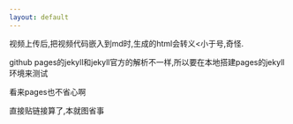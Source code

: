 ```yaml
---
layout: default
---
```


视频上传后,把视频代码嵌入到md时,生成的html会转义<小于号,奇怪.

github pages的jekyll和jekyll官方的解析不一样,所以要在本地搭建pages的jekyll环境来测试

看来pages也不省心啊

直接贴链接算了,本就图省事
